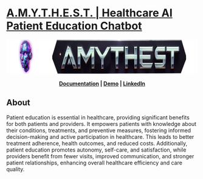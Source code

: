 [A.M.Y.T.H.E.S.T. | Healthcare AI Patient Education Chatbot](https://tyrawls.github.io/healthcare-ai-patient-education-chatbot)
==============================================================================================================================
<p align='center'>
  <img width='900' height='90' src='docs/img/amythest_banner.png' alt='AMYTHEST Banner' />
</p> 

<!-- <p align='center'>
  <img width='325' height='325' src='docs/img/amythest.png' alt='AMYTHEST Logo' />
</p>  -->

<p align='center'>
  <b> <a href='https://tyrawls.github.io/healthcare-ai-patient-education-chatbot'>Documentation</a> | <a href=''>Demo</a> | <a href='https://www.linkedin.com/in/tyrellrawls/'>LinkedIn</a> </b>
</p>


About
-----
Patient education is essential in healthcare, providing significant benefits for both patients and providers. It empowers 
patients with knowledge about their conditions, treatments, and preventive measures, fostering informed decision-making 
and active participation in healthcare. This leads to better treatment adherence, health outcomes, and reduced costs. 
Additionally, patient education promotes autonomy, self-care, and satisfaction, while providers benefit from fewer visits, 
improved communication, and stronger patient relationships, enhancing overall healthcare efficiency and care quality.

